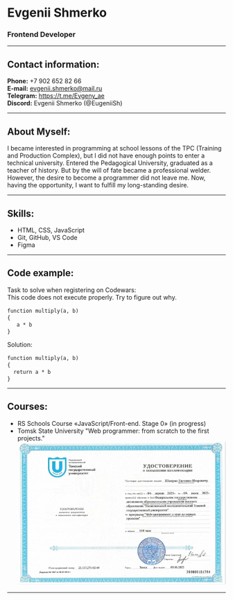 # Evgenii Shmerko
### Frontend Developer
---
## Contact information:
**Phone:** +7 902 652 82 66  
**E-mail:** evgenii.shmerko@mail.ru  
**Telegram:** https://t.me/Evgeny_ae   
**Discord:** Evgenii Shmerko (@EugeniiSh)

---
## About Myself:
I became interested in programming at school lessons of the TPC (Training and Production Complex), but I did not have enough points to enter a technical university. Entered the Pedagogical University, graduated as a teacher of history. But by the will of fate became a professional welder. However, the desire to become a programmer did not leave me. Now, having the opportunity, I want to fulfill my long-standing desire.

---
## Skills:
- HTML, CSS, JavaScript
- Git, GitHub, VS Code
- Figma
---
## Code example:
Task to solve when registering on Codewars:   
This code does not execute properly. Try to figure out why.
```
function multiply(a, b)
{
   a * b
}
```
Solution:
```
function multiply(a, b)
{
  return a * b
}
```
---
## Courses:
- RS Schools Course «JavaScript/Front-end. Stage 0» (in progress)
- Tomsk State University "Web programmer: from scratch to the first projects."  
![TGU_certificate](img\TGU_cert.jpg)   

---